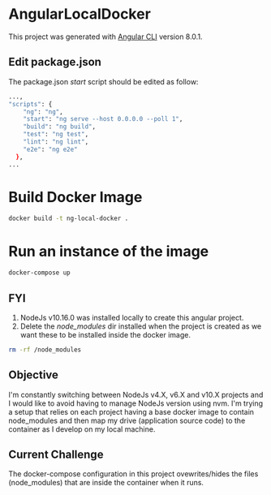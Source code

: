 # AngularLocalDocker

This project was generated with [Angular CLI](https://github.com/angular/angular-cli) version 8.0.1.

## Edit package.json
The package.json _start_ script should be edited as follow:
```bash
...,
"scripts": {
    "ng": "ng",
    "start": "ng serve --host 0.0.0.0 --poll 1",
    "build": "ng build",
    "test": "ng test",
    "lint": "ng lint",
    "e2e": "ng e2e"
  },
...
```

# Build Docker Image
```bash
docker build -t ng-local-docker .
```

# Run an instance of the image
```bash
docker-compose up
```
## FYI
1. NodeJs v10.16.0 was installed locally to create this angular project.
2. Delete the _node_modules_ dir installed when the project is created as we want these to be installed inside the docker image.
```bash
rm -rf /node_modules
```
## Objective
I'm constantly switching between NodeJs v4.X, v6.X and v10.X projects and I would like to avoid having to manage NodeJs version using nvm. I'm trying a setup that relies on each project having a base docker image to contain node_modules and then map my drive (application source code) to the container as I develop on my local machine.

## Current Challenge
The docker-compose configuration in this project ovewrites/hides the files (node_modules) that are inside the container when it runs. 
